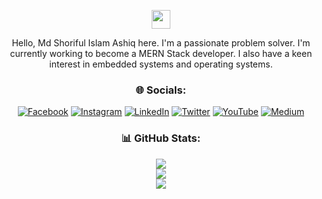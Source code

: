 <div align="center">
    <div align="center">
<!--        
<img align="center" height="80px" width="auto" src="https://github.com/mdsiaofficial/mdsiaofficial/blob/main/img/logo.png" alt="Logo"><br><br>
-->
        
<a href="https://hits.seeyoufarm.com"><img height="30px" width="auto" src="https://hits.seeyoufarm.com/api/count/incr/badge.svg?url=https%3A%2F%2Fgithub.com%2Fmdsiaofficial%2Fmdsiaofficial&count_bg=%234682B4&title_bg=%232F4F4F&icon=github.svg&icon_color=%23FFFFFF&title=visitors&edge_flat=false"/></a>
<!--
![Visitor Count](https://profile-counter.glitch.me/mdsiaofficial/count.svg)
-->

</div>
<p align="center">
Hello, Md Shoriful Islam Ashiq here. I'm a passionate problem solver. I'm currently working to become a MERN Stack developer. I also have a keen interest in embedded systems and operating systems.
</p>
<h3>🌐 Socials:</h3>
  
[![Facebook](https://img.shields.io/badge/Facebook-%231877F2.svg?logo=Facebook&logoColor=white)](https://facebook.com/mdsiaofficial) 
[![Instagram](https://img.shields.io/badge/Instagram-%23E4405F.svg?logo=Instagram&logoColor=white)](https://instagram.com/mdsiaofficial) 
[![LinkedIn](https://img.shields.io/badge/LinkedIn-%230077B5.svg?logo=linkedin&logoColor=white)](https://linkedin.com/in/mdsiaofficial) 
[![Twitter](https://img.shields.io/badge/Twitter-%231DA1F2.svg?logo=Twitter&logoColor=white)](https://twitter.com/@mdsiaofficial) 
[![YouTube](https://img.shields.io/badge/YouTube-%23FF0000.svg?logo=YouTube&logoColor=white)](https://www.youtube.com/channel/UCJsPNTOqi0NeHa_r4WKeGFg) 
[![Medium](https://img.shields.io/badge/Medium-12100E?logo=medium&logoColor=white)](https://medium.com/@mdsiaofficial/) 
<h3>📊 GitHub Stats:</h3>

![](https://github-readme-stats.vercel.app/api?username=mdsiaofficial&theme=blueberry&hide_border=false&include_all_commits=true&count_private=true)<br/>
![](https://github-readme-streak-stats.herokuapp.com/?user=mdsiaofficial&theme=blueberry&hide_border=false)<br/>
![](https://github-readme-stats.vercel.app/api/top-langs/?username=mdsiaofficial&theme=blueberry&hide_border=false&include_all_commits=true&count_private=true&layout=compact)
</div>

